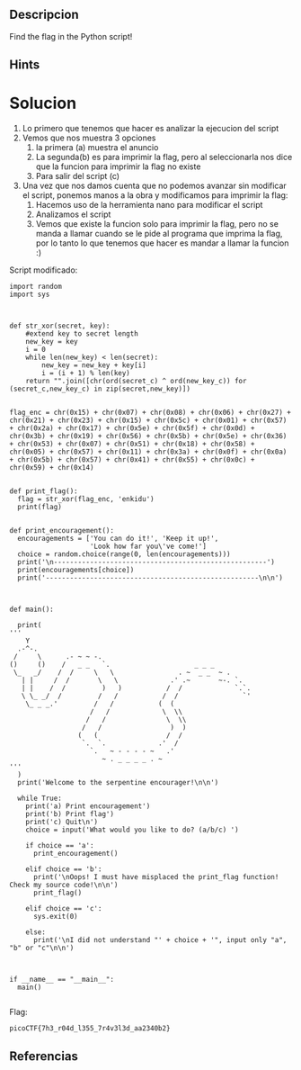## Descripcion
Find the flag in the Python script!

## Hints

# Solucion

1. Lo primero que tenemos que hacer es analizar la ejecucion del script
2. Vemos que nos muestra 3 opciones
	1. la primera (a) muestra el anuncio
	2. La segunda(b) es para imprimir la flag, pero al seleccionarla nos dice que la funcion para imprimir la flag no existe
	3. Para salir del script (c)
3. Una vez que nos damos cuenta que no podemos avanzar sin modificar el script, ponemos manos a la obra y modificamos para imprimir la flag:
	1. Hacemos uso de la herramienta nano para modificar el script
	2. Analizamos el script
	3. Vemos que existe la funcion solo para imprimir la flag, pero no se manda a llamar cuando se le pide al programa que imprima la flag, por lo tanto lo que tenemos que hacer es mandar a llamar la funcion :)

Script modificado:

```
import random
import sys



def str_xor(secret, key):
    #extend key to secret length
    new_key = key
    i = 0
    while len(new_key) < len(secret):
        new_key = new_key + key[i]
        i = (i + 1) % len(key)        
    return "".join([chr(ord(secret_c) ^ ord(new_key_c)) for (secret_c,new_key_c) in zip(secret,new_key)])


flag_enc = chr(0x15) + chr(0x07) + chr(0x08) + chr(0x06) + chr(0x27) + chr(0x21) + chr(0x23) + chr(0x15) + chr(0x5c) + chr(0x01) + chr(0x57) + chr(0x2a) + chr(0x17) + chr(0x5e) + chr(0x5f) + chr(0x0d) + chr(0x3b) + chr(0x19) + chr(0x56) + chr(0x5b) + chr(0x5e) + chr(0x36) + chr(0x53) + chr(0x07) + chr(0x51) + chr(0x18) + chr(0x58) + chr(0x05) + chr(0x57) + chr(0x11) + chr(0x3a) + chr(0x0f) + chr(0x0a) + chr(0x5b) + chr(0x57) + chr(0x41) + chr(0x55) + chr(0x0c) + chr(0x59) + chr(0x14)


def print_flag():
  flag = str_xor(flag_enc, 'enkidu')
  print(flag)


def print_encouragement():
  encouragements = ['You can do it!', 'Keep it up!', 
                    'Look how far you\'ve come!']
  choice = random.choice(range(0, len(encouragements)))
  print('\n-----------------------------------------------------')
  print(encouragements[choice])
  print('-----------------------------------------------------\n\n')



def main():

  print(
'''
    Y
  .-^-.
 /     \      .- ~ ~ -.
()     ()    /   _ _   `.                     _ _ _
 \_   _/    /  /     \   \                . ~  _ _  ~ .
   | |     /  /       \   \             .' .~       ~-. `.
   | |    /  /         )   )           /  /             `.`.
   \ \_ _/  /         /   /           /  /                `'
    \_ _ _.'         /   /           (  (
                    /   /             \  \\
                   /   /               \  \\
                  /   /                 )  )
                 (   (                 /  /
                  `.  `.             .'  /
                    `.   ~ - - - - ~   .'
                       ~ . _ _ _ _ . ~
'''
  )
  print('Welcome to the serpentine encourager!\n\n')
  
  while True:
    print('a) Print encouragement')
    print('b) Print flag')
    print('c) Quit\n')
    choice = input('What would you like to do? (a/b/c) ')
    
    if choice == 'a':
      print_encouragement()
      
    elif choice == 'b':
      print('\nOops! I must have misplaced the print_flag function! Check my source code!\n\n')
      print_flag()
      
    elif choice == 'c':
      sys.exit(0)
      
    else:
      print('\nI did not understand "' + choice + '", input only "a", "b" or "c"\n\n')



if __name__ == "__main__":
  main()


```

Flag: 

```
picoCTF{7h3_r04d_l355_7r4v3l3d_aa2340b2}
```

## Referencias
